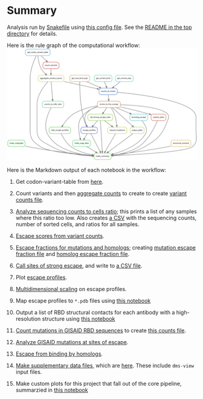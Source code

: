 # Summary

Analysis run by [Snakefile](../../Snakefile)
using [this config file](../../config.yaml).
See the [README in the top directory](../../README.md)
for details.

Here is the rule graph of the computational workflow:
![rulegraph.svg](rulegraph.svg)

Here is the Markdown output of each notebook in the workflow:

1. Get codon-variant-table from [here](https://media.githubusercontent.com/media/jbloomlab/SARS-CoV-2-RBD_DMS/master/results/variants/codon_variant_table.csv).

2. Count variants and then
   [aggregate counts](aggregate_variant_counts.md) to create
   to create [variant counts file](../counts/variant_counts.csv).

3. [Analyze sequencing counts to cells ratio](counts_to_cells_ratio.md);
   this prints a list of any samples where this ratio too low. Also
   creates [a CSV](../counts/counts_to_cells.csv) with the
   sequencing counts, number of sorted cells, and ratios for
   all samples.

4. [Escape scores from variant counts](counts_to_scores.md).

5. [Escape fractions for mutations and homologs](scores_to_frac_escape.md);
   creating [mutation escape fraction file](../escape_scores/escape_fracs.csv)
   and [homolog escape fraction file](../escape_scores/escape_fracs_homologs.csv).

6. [Call sites of strong escape](call_strong_escape_sites.md),
   and write to [a CSV file](../escape_profiles/strong_escape_sites.csv).

7. Plot [escape profiles](escape_profiles.md).

9. [Multidimensional scaling](mds_escape_profiles.md) on escape profiles.

10. Map escape profiles to ``*.pdb`` files using [this notebook](output_pdbs.md)

11. Output a list of RBD structural contacts for each antibody with a high-resolution structure using [this notebook](annotate_structural_contacts.md)

12. [Count mutations in GISAID RBD sequences](gisaid_rbd_mutations.md)
    to create [this counts file](../GISAID_mutations/mutation_counts.csv).

13. [Analyze GISAID mutations at sites of escape](natural_mutations.md).

14. [Escape from binding by homologs](homolog_escape.md).

15. [Make supplementary data files](make_supp_data.md),
    which are [here](../supp_data). These include
    `dms-view` input files.

16. Make custom plots for this project that fall out of the core pipeline, summarzied in [this notebook](custom-plots_LY555.md)